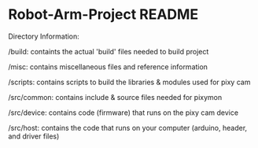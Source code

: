 # Robot-Arm-Project README



Directory Information:

/build: containts the actual 'build' files needed to build project

/misc: contains miscellaneous files and reference information

/scripts: contains scripts to build the libraries & modules used for
pixy cam

/src/common: contains include & source files needed for pixymon 

/src/device: contains code (firmware) that runs on the pixy cam device

/src/host: contains the code that runs on your computer (arduino, header, 
and driver files)

